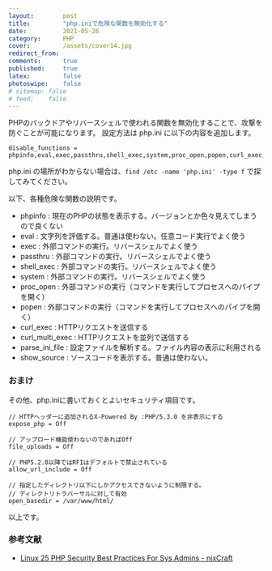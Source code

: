```yaml
---
layout:        post
title:         "php.iniで危険な関数を無効化する"
date:          2021-05-26
category:      PHP
cover:         /assets/cover14.jpg
redirect_from:
comments:      true
published:     true
latex:         false
photoswipe:    false
# sitemap: false
# feed:    false
---
```


PHPのバックドアやリバースシェルで使われる関数を無効化することで、攻撃を防ぐことが可能になります。
設定方法は php.ini に以下の内容を追加します。

```
disable_functions = phpinfo,eval,exec,passthru,shell_exec,system,proc_open,popen,curl_exec,curl_multi_exec,parse_ini_file,show_source
```

php.ini の場所がわからない場合は、`find /etc -name 'php.ini' -type f` で探してみてください。

以下、各種危険な関数の説明です。

- phpinfo : 現在のPHPの状態を表示する。バージョンとか色々見えてしまうので良くない
- eval : 文字列を評価する。普通は使わない。任意コード実行でよく使う
- exec : 外部コマンドの実行。リバースシェルでよく使う
- passthru : 外部コマンドの実行。リバースシェルでよく使う
- shell_exec : 外部コマンドの実行。リバースシェルでよく使う
- system : 外部コマンドの実行。リバースシェルでよく使う
- proc_open : 外部コマンドの実行（コマンドを実行してプロセスへのパイプを開く）
- popen : 外部コマンドの実行（コマンドを実行してプロセスへのパイプを開く）
- curl_exec : HTTPリクエストを送信する
- curl_multi_exec : HTTPリクエストを並列で送信する
- parse_ini_file : 設定ファイルを解析する。ファイル内容の表示に利用される
- show_source : ソースコードを表示する。普通は使わない。

### おまけ

その他、php.iniに書いておくとよいセキュリティ項目です。

```
// HTTPヘッダーに追加されるX-Powered By :PHP/5.3.0 を非表示にする
expose_php = Off

// アップロード機能使わないのであればOff
file_uploads = Off

// PHP5.2.0以降ではRFIはデフォルトで禁止されている
allow_url_include = Off

// 指定したディレクトリ以下にしかアクセスできないように制限する。
// ディレクトリトラバーサルに対して有効
open_basedir = /var/www/html/
```

以上です。

### 参考文献
- [Linux 25 PHP Security Best Practices For Sys Admins - nixCraft](https://www.cyberciti.biz/tips/php-security-best-practices-tutorial.html)
